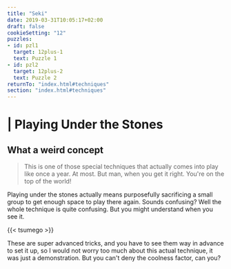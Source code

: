 ```yaml
---
title: "Seki"
date: 2019-03-31T10:05:17+02:00
draft: false
cookieSetting: "12"
puzzles:
- id: pzl1
  target: 12plus-1
  text: Puzzle 1
- id: pzl2
  target: 12plus-2
  text: Puzzle 2
returnTo: "index.html#techniques"
section: "index.html#techniques"
---
```


# | Playing Under the Stones
## What a weird concept

> This is one of those special techniques that actually comes into play like once a year. At most. But man, when you get it right. You're on the top of the world!  

Playing under the stones actually means purposefully sacrificing a small group to get enough space to play there again.
 Sounds confusing? Well the whole technique is quite confusing. But you might understand when you see it. 
 
{{< tsumego >}}

These are super advanced tricks, and you have to see them way in advance to set it up, so I would not worry too much about this actual technique, it was just a demonstration. But you can't deny the coolness factor, can you? 